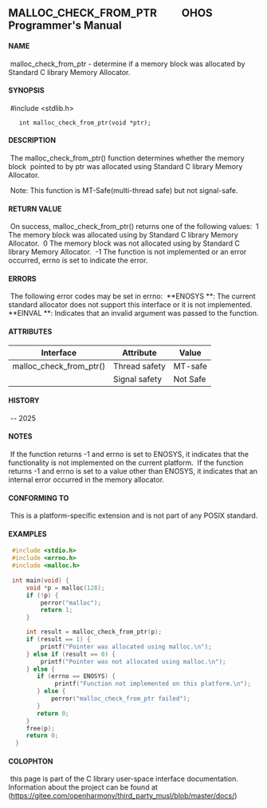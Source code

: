 ## MALLOC_CHECK_FROM_PTR &nbsp;&nbsp;&nbsp;&nbsp;&nbsp;&nbsp;&nbsp;&nbsp; OHOS Programmer's Manual   



#### **NAME**

​       malloc_check_from_ptr - determine if a memory block was allocated by Standard C library Memory Allocator.

#### **SYNOPSIS**

​       #include <stdlib.h>

       int malloc_check_from_ptr(void *ptr);

#### **DESCRIPTION**

​       The malloc_check_from_ptr() function determines whether the memory block
​       pointed to by ptr was allocated using Standard C library Memory Allocator.

​       Note: This function is MT-Safe(multi-thread safe) but not signal-safe.

#### **RETURN VALUE**

​       On success, malloc_check_from_ptr() returns one of the following values:
​       1  The memory block was allocated using by Standard C library Memory Allocator.
​       0  The memory block was not allocated using by Standard C library Memory Allocator.
​       -1 The function is not implemented or an error occurred, errno is set to indicate the error.

#### **ERRORS**

​        The following error codes may be set in errno:
​        **ENOSYS **: The current standard allocator does not support this interface or it is not implemented.
​        **EINVAL **: Indicates that an invalid argument was passed to the function.

#### ATTRIBUTES

| Interface               | Attribute     | Value    |
| ----------------------- | ------------- | -------- |
| malloc_check_from_ptr() | Thread safety | MT-safe  |
|                         | Signal safety | Not Safe |

#### HISTORY

​       -- 2025 

#### NOTES

​      If the function returns -1 and errno is set to ENOSYS, it indicates that the functionality is not implemented on the current platform.
​      If the function returns -1 and errno is set to a value other than ENOSYS, it indicates that an internal error occurred in the memory allocator.

#### CONFORMING TO

​      This is a platform-specific extension and is not part of any POSIX standard.

#### EXAMPLES

```c
 #include <stdio.h>
 #include <errno.h>
 #include <malloc.h>
 
 int main(void) {
     void *p = malloc(128);
     if (!p) {
         perror("malloc");
         return 1;
     }

     int result = malloc_check_from_ptr(p);
     if (result == 1) {
         printf("Pointer was allocated using malloc.\n");
     } else if (result == 0) {
         printf("Pointer was not allocated using malloc.\n");
     } else {
        if (errno == ENOSYS) {
             printf("Function not implemented on this platform.\n");
        } else {
            perror("malloc_check_from_ptr failed");
        }
        return 0;
     }
     free(p);
     return 0;
  }
```


#### COLOPHTON

​      this page is part of the C library user-space interface documentation.
​      Information about the project can be found at (https://gitee.com/openharmony/third_party_musl/blob/master/docs/)